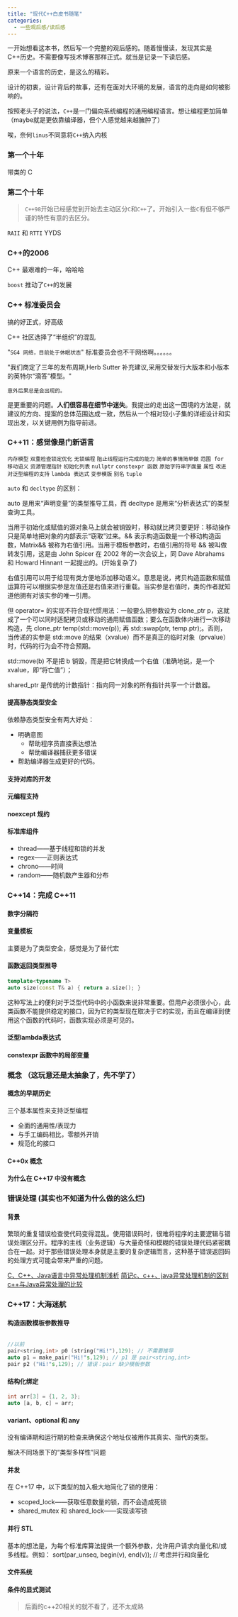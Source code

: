 ```yaml
---
title: "现代C++白皮书随笔"
categories:
  - 一些观后感/读后感 
---
```


一开始想看这本书，然后写一个完整的观后感的。随着慢慢读，发现其实是C++历史。不需要像写技术博客那样正式。就当是记录一下读后感。

原来一个语言的历史，是这么的精彩。

设计的初衷，设计背后的故事，还有在面对大环境的发展，语言的走向是如何被影响的。

按照老头子的说法，`C++`是一门偏向系统编程的通用编程语言。想让编程更加简单（maybe就是更依靠编译器，但个人感觉越来越臃肿了）

唉，奈何`linus`不同意将`C++`纳入内核

### 第一个十年

带类的 C

### 第二个十年

>`C++98`开始已经感觉到开始去主动区分`C`和`C++`了。开始引入一些`C`有但不够严谨的特性有意的去区分。

`RAII` 和 `RTTI` YYDS

### C++的2006

C++ 最艰难的一年，哈哈哈

`boost` 推动了`C++`的发展

### C++ 标准委员会

搞的好正式，好高级

C++ 社区选择了“半组织”的混乱

"`SG4 网络，目前处于休眠状态`" 标准委员会也不干网络啊。。。。。。

"我们商定了三年的发布周期,Herb Sutter 补充建议,采用交替发行大版本和小版本的英特尔“滴答”模型。"

`意外后果总是会出现的。`

是更重要的问题。**人们很容易在细节中迷失**。我提出的走出这一困境的方法是，就建议的方向、提案的总体范围达成一致，然后从一个相对较小子集的详细设计和实现出发，以关键用例为指导前进。

### C++11：感觉像是门新语言

`内存模型` `双重检查锁定优化` `无锁编程` `阻止线程运行完成的能力` `简单的事情简单做` `范围 for` `移动语义` `资源管理指针` `初始化列表` `nullptr` `constexpr 函数` `原始字符串字面量` `属性` `改进对泛型编程的支持` `lambda 表达式` `变参模版` `别名` `tuple`

`auto` 和 `decltype` 的区别：

auto 是用来“声明变量”的类型推导工具，而 decltype 是用来“分析表达式”的类型查询工具。

当用于初始化或赋值的源对象马上就会被销毁时，移动就比拷贝要更好：移动操作只是简单地把对象的内部表示“窃取”过来。&& 表示构造函数是一个移动构造函数，Matrix&& 被称为右值引用。当用于模板参数时，右值引用的符号 && 被叫做转发引用，这是由 John Spicer 在 2002 年的一次会议上，同 Dave Abrahams 和 Howard Hinnant 一起提出的。(开始复杂了)

右值引用可以用于给现有类方便地添加移动语义。意思是说，拷贝构造函数和赋值运算符可以根据实参是左值还是右值来进行重载。当实参是右值时，类的作者就知道他拥有对该实参的唯一引用。

但 operator= 的实现不符合现代惯用法：一般要么把参数设为 clone_ptr p，这就成了一个可以同时适配拷贝或移动的通用赋值函数；要么在函数体内进行一次移动构造，先 clone_ptr temp(std::move(p)); 再 std::swap(ptr, temp.ptr);。否则，当传递的实参是 std::move 的结果（xvalue）而不是真正的临时对象（prvalue）时，代码的行为会不符合预期。

std::move(b) 不是把 b 销毁，而是把它转换成一个右值（准确地说，是一个 xvalue，即“将亡值”）；

shared_ptr 是传统的计数指针：指向同一对象的所有指针共享一个计数器。

#### 提高静态类型安全

依赖静态类型安全有两大好处：

- 明确意图
  - 帮助程序员直接表达想法
  - 帮助编译器捕获更多错误
- 帮助编译器生成更好的代码。

#### 支持对库的开发

#### 元编程支持

#### noexcept 规约

#### 标准库组件

- thread——基于线程和锁的并发
- regex——正则表达式
- chrono——时间
- random——随机数产生器和分布

### C++14：完成 C++11

#### 数字分隔符

#### 变量模板

主要是为了类型安全，感觉是为了替代宏

#### 函数返回类型推导

``` c++
template<typename T>
auto size(const T& a) { return a.size(); }
```

这种写法上的便利对于泛型代码中的小函数来说非常重要。但用户必须很小心，此类函数不能提供稳定的接口，因为它的类型现在取决于它的实现，而且在编译到使用这个函数的代码时，函数实现必须是可见的。

#### 泛型lambda表达式

#### constexpr 函数中的局部变量

### 概念 （这玩意还是太抽象了，先不学了）

#### 概念的早期历史

三个基本属性来支持泛型编程

- 全面的通用性/表现力
- 与手工编码相比，零额外开销
- 规范化的接口

#### C++0x 概念

#### 为什么在 C++17 中没有概念

### 错误处理 (其实也不知道为什么做的这么烂)

#### 背景

繁琐的重复错误检查使代码变得混乱。使用错误码时，很难将程序的主要逻辑与错误处理区分开。程序的主线（业务逻辑）与大量奇怪和模糊的错误处理代码紧密耦合在一起。对于那些错误处理本身就是主要的复杂逻辑而言，这种基于错误返回码的处理方式可能会带来严重的问题。

[C、C++、Java语言中异常处理机制浅析](https://www.cnblogs.com/Z-D-/p/7170977.html)
[简记c、c++、java异常处理机制的区别](https://blog.csdn.net/a450828540/article/details/8967668)
[c++与Java异常处理的比较](https://geek-docs.com/cpp/cpp-ask-answer/comparison-of-exception-handling-in-c-and-java.html)

### C++17：大海迷航

#### 构造函数模板参数推导

``` c++

//以前
pair<string,int> p0 (string("Hi!"),129); // 不需要推导
auto p1 = make_pair("Hi!"s,129); // p1 是 pair<string,int>
pair p2 ("Hi!"s,129); // 错误：pair 缺少模板参数
```

#### 结构化绑定

``` c++
int arr[3] = {1, 2, 3};
auto [a, b, c] = arr;
```

#### variant、optional 和 any

没有编译期和运行期的检查来确保这个地址仅被用作其真实、指代的类型。

解决不同场景下的“类型多样性”问题

#### 并发

在 C++17 中，以下类型的加入极大地简化了锁的使用：

- scoped_lock——获取任意数量的锁，而不会造成死锁
- shared_mutex 和 shared_lock——实现读写锁

#### 并行 STL

基本的想法是，为每个标准库算法提供一个额外参数，允许用户请求向量化和/或
多线程。例如：
sort(par_unseq, begin(v), end(v)); // 考虑并行和向量化

#### 文件系统

#### 条件的显式测试

> 后面的c++20相关的就不看了，还不太成熟
